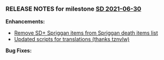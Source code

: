 ### RELEASE NOTES for milestone [SD 2021-06-30](https://github.com/SkyrimLL/SDPlus/milestone/77?closed=1) 
**Enhancements:** 
- [Remove SD+ Spriggan items from Spriggan death items list](https://github.com/SkyrimLL/SDPlus/issues/1061)
- [Updated scripts for translations (thanks tznvlw)](https://github.com/SkyrimLL/SDPlus/issues/1060)

**Bug Fixes:** 

